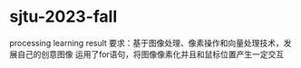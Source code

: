 # sjtu-2023-fall
processing learning result
要求：基于图像处理、像素操作和向量处理技术，发展自己的创意图像
运用了for语句，将图像像素化并且和鼠标位置产生一定交互
